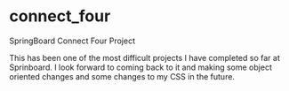 # connect_four
SpringBoard Connect Four Project 

This has been one of the most difficult projects I have completed so far at Sprinboard. I look forward to coming back to it and making some object oriented changes and some changes to my CSS in the future. 
